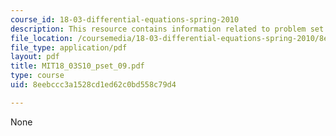 ```yaml
---
course_id: 18-03-differential-equations-spring-2010
description: This resource contains information related to problem set 9.
file_location: /coursemedia/18-03-differential-equations-spring-2010/8eebccc3a1528cd1ed62c0bd558c79d4_MIT18_03S10_pset_09.pdf
file_type: application/pdf
layout: pdf
title: MIT18_03S10_pset_09.pdf
type: course
uid: 8eebccc3a1528cd1ed62c0bd558c79d4

---
```

None
